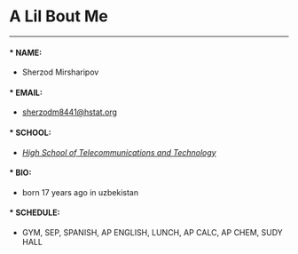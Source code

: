 # A Lil Bout Me  
---
#### * **NAME:** 
   * Sherzod Mirsharipov  
#### * **EMAIL:** 
  * sherzodm8441@hstat.org  
#### * **SCHOOL:**
  * [_High School of Telecommunications and Technology_](http://www.hstat.org)  
#### * **BIO:**
   * born 17 years ago in uzbekistan  
#### * **SCHEDULE:**
   * GYM, SEP, SPANISH, AP ENGLISH, LUNCH, AP CALC, AP CHEM, SUDY HALL
   